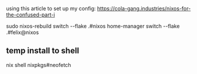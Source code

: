 using this article to set up my config:
https://cola-gang.industries/nixos-for-the-confused-part-i


sudo nixos-rebuild switch --flake .#nixos
home-manager switch --flake .#felix@nixos


## temp install to shell
nix shell nixpkgs\#neofetch
